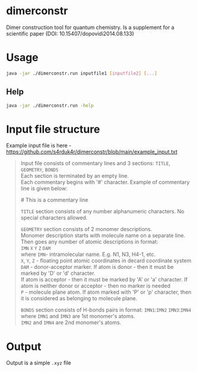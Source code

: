 # dimerconstr
Dimer construction tool for quantum chemistry. Is a supplement for a scientific paper (DOI: 10.15407/dopovidi2014.08.133)

# Usage
```sh
java -jar ./dimerconstr.run inputfile1 [inputfile2] [...]
```
## Help
```sh
java -jar ./dimerconstr.run -help
```
# Input file structure

Example input file is here - https://github.com/s4rduk4r/dimerconstr/blob/main/example_input.txt

>Input file consists of commentary lines and 3 sections: `TITLE`, `GEOMETRY`, `BONDS`<br>
>Each section is terminated by an empty line.<br>
>Each commentary begins with '#' character. Example of commentary line is given below:<br>
>
>\# This is a commentary line<br>
>
> `TITLE` section consists of any number alphanumeric characters. No special characters allowed.<br>
>
> `GEOMETRY` section consists of 2 monomer descriptions.<br>
>Monomer description starts with molecule name on a separate line. Then goes any number of atomic descriptions in format:<br>
>		`IMN`	`X`	`Y`	`Z`	`DAM`<br>
>where	`IMN`- intramolecular name. E.g. N1, N3, H4-1, etc.<br>
>	`X`, `Y`, `Z` - floating point atomic coordinates in decard coordinate system<br>
>	`DAM` - donor-acceptor marker. If atom is donor - then it must be marked by 'D' or 'd' character.<br>
>If atom is acceptor - then it must be marked by 'A' or 'a' character. If atom is neither donor or acceptor - then no marker is needed<br>
>	`P` - molecule plane atom. If atom marked with 'P' or 'p' character, then it is considered as belonging to molecule plane.
>
> `BONDS` section consists of H-bonds pairs in format: `IMN1`:`IMN2` `IMN3`:`IMN4`<br>
>where	`IMN1` and `IMN3` are 1st monomer's atoms.<br>
>	`IMN2` and `IMN4` are 2nd monomer's atoms.

# Output
Output is a simple `.xyz` file
